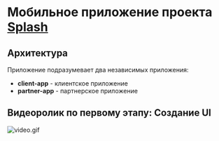 # Мобильное приложение проекта [Splash](https://github.com/Krayseer/splash)

## Архитектура
Приложение подразумевает два независимых приложения:
* **client-app** - клиентское приложение
* **partner-app** - партнерское приложение

## Видеоролик по первому этапу: Создание UI
![video.gif](video.gif)